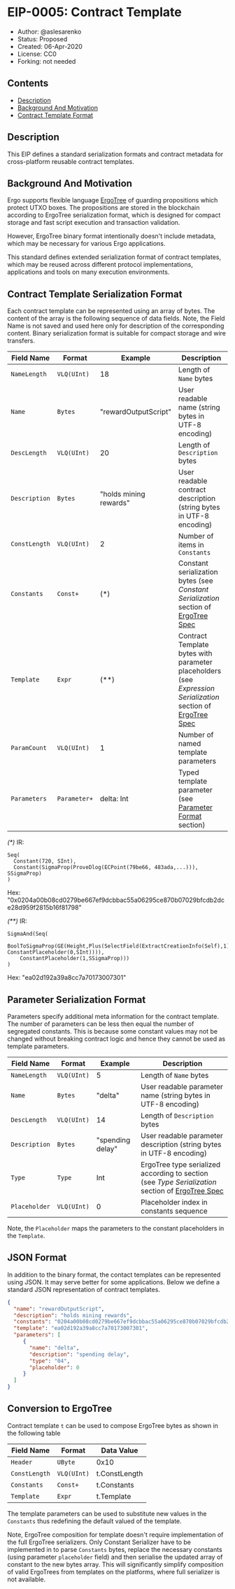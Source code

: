 # EIP-0005: Contract Template

* Author: @aslesarenko 
* Status: Proposed
* Created: 06-Apr-2020
* License: CC0
* Forking: not needed 

## Contents
- [Description](#description)
- [Background And Motivation](#background-and-motivation)
- [Contract Template Format](#contract-template-format)

## Description 
This EIP defines a standard serialization formats and contract metadata for cross-platform
reusable contract templates.

## Background And Motivation

Ergo supports flexible language [ErgoTree](https://ergoplatform.org/docs/ErgoTree.pdf) of
guarding propositions which protect UTXO boxes. The propositions are stored in the
blockchain according to ErgoTree serialization format, which is designed for compact
storage and fast script execution and transaction validation.

However, ErgoTree binary format intentionally doesn't include metadata, which may be
necessary for various Ergo applications.

This standard defines extended serialization format of contract templates, which may be
reused across different protocol implementations, applications and tools on many
execution environments.

## Contract Template Serialization Format

Each contract template can be represented using an array of bytes. The content of the
array is the following sequence of data fields. Note, the Field Name is not saved and used
here only for description of the corresponding content.
Binary serialization format is suitable for compact storage and wire transfers.


Field Name     |  Format            | Example                | Description
---------------|--------------------|------------------------|-----------
`NameLength`   | `VLQ(UInt)`        | 18                     | Length of `Name` bytes 
`Name`         | `Bytes`            | "rewardOutputScript"   | User readable name (string bytes in UTF-8 encoding)
`DescLength`   | `VLQ(UInt)`        | 20                     | Length of `Description` bytes 
`Description`  | `Bytes`            | "holds mining rewards" | User readable contract description (string bytes in UTF-8 encoding)
`ConstLength`  | `VLQ(UInt)`        | 2                      | Number of items in `Constants` 
`Constants`    | `Const+`           | (*)                    | Constant serialization bytes (see _Constant Serialization_ section of [ErgoTree Spec](https://ergoplatform.org/docs/ErgoTree.pdf)
`Template`     | `Expr`             | (**)                   | Contract Template bytes with parameter placeholders (see _Expression Serialization_ section of [ErgoTree Spec](https://ergoplatform.org/docs/ErgoTree.pdf)
`ParamCount`   | `VLQ(UInt)`        | 1                      | Number of named template parameters
`Parameters`   | `Parameter+`       | delta: Int             | Typed template parameter (see [Parameter Format](#parameter-format) section)

_(*)_
IR: 
```
Seq(
  Constant(720, SInt), 
  Constant(SigmaProp(ProveDlog(ECPoint(79be66, 483ada,...))), SSigmaProp)
)
```
Hex: "0x0204a00b08cd0279be667ef9dcbbac55a06295ce870b07029bfcdb2dce28d959f2815b16f81798"

_(**)_
IR: 
```
SigmaAnd(Seq(
    BoolToSigmaProp(GE(Height,Plus(SelectField(ExtractCreationInfo(Self),1), ConstantPlaceholder(0,SInt)))),
    ConstantPlaceholder(1,SSigmaProp)))
)
```
Hex: "ea02d192a39a8cc7a70173007301"

## Parameter Serialization Format

Parameters specify additional meta information for the contract template. The number of
parameters can be less then equal the number of segregated constants. This is because some
constant values may not be changed without breaking contract logic and hence they cannot
be used as template parameters.

Field Name     |  Format            | Example             | Description
---------------|--------------------|---------------------|-----------
`NameLength`   | `VLQ(UInt)`        | 5                   | Length of `Name` bytes 
`Name`         | `Bytes`            | "delta"             | User readable parameter name (string bytes in UTF-8 encoding)
`DescLength`   | `VLQ(UInt)`        | 14                  | Length of `Description` bytes 
`Description`  | `Bytes`            | "spending delay"    | User readable parameter description (string bytes in UTF-8 encoding)
`Type`         | `Type`             | Int                 | ErgoTree type serialized according to section (see _Type Serialization_ section of [ErgoTree Spec](https://ergoplatform.org/docs/ErgoTree.pdf)
`Placeholder`  | `VLQ(UInt)`        | 0                   | Placeholder index in constants sequence 

Note, the `Placeholder` maps the parameters to the constant placeholders in the
`Template`.

## JSON Format

In addition to the binary format, the contact templates can be represented using JSON.
It may serve better for some applications. Below we define a standard JSON representation
of contract templates.

```json
{
  "name": "rewardOutputScript",
  "description": "holds mining rewards",
  "constants": "0204a00b08cd0279be667ef9dcbbac55a06295ce870b07029bfcdb2dce28d959f2815b16f81798",
  "template": "ea02d192a39a8cc7a70173007301",
  "parameters": [
     { 
       "name": "delta",
       "description": "spending delay",
       "type": "04",
       "placeholder": 0
     }
  ]
}
```

## Conversion to ErgoTree

Contract template `t` can be used to compose ErgoTree bytes as shown in the following
table

Field Name     |  Format            | Data Value             
---------------|--------------------|------------------------
`Header`       | `UByte`            | 0x10                   
`ConstLength`  | `VLQ(UInt)`        | t.ConstLength          
`Constants`    | `Const+`           | t.Constants            
`Template`     | `Expr`             | t.Template             

The template parameters can be used to substitute new values in the `Constants` thus
redefining the default valued of the template. 

Note, ErgoTree composition for template doesn't require implementation of the full
ErgoTree serializers. Only Constant Serializer have to be implemented in to parse
`Constants` bytes, replace the necessary constants (using parameter `placeholder` field)
and then serialise the updated array of constant to the new bytes array. This will
significantly simplify composition of valid ErgoTrees from templates on the platforms,
where full serializer is not available.
